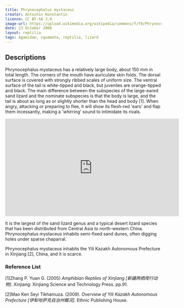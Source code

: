 ```yaml
---
title: Phrynocephalus mystaceus
creator: Antoshin Konstantin
licence: CC BY-SA 3.0
image-url: https://upload.wikimedia.org/wikipedia/commons/f/f0/Phrynocephalus_mystaceus.jpg
date: 23 October 2008
layout: reptilia
tags: Agamidae, squamata, reptilia, lizard 
---
```

## Descriptions

Phrynocephalus mystaceus has a relatively large body, about 150 mm in total length. The corners of the mouth have auriculate skin folds. The dorsal surface is covered with strongly ribbed scales of uniform size. The ventral surface of the tail is white-tipped and black, but juveniles are orange-tipped and black. The main difference between the subspecies of the large-eared sand lizard and the nominate subspecies is that the body is large, and the tail is about as long as or slightly shorter than the head and body [1]. When angry, attacking or preparing to flee, it will show its flesh-red 'ears' and flap them incessantly, making a 'whirring' sound to intimidate its rivals.

<iframe class="video" width="560" height="315" src="https://www.youtube.com/embed/tVSmADu8iN8" title="YouTube video player" frameborder="0" allow="accelerometer; autoplay; clipboard-write; encrypted-media; gyroscope; picture-in-picture" allowfullscreen></iframe>

It is the largest of the sand lizard genus and a typical desert lizard species that has been distributed from Central Asia to north-western China. Phrynocephalus mystaceus inhabits semi-fixed sand dunes, often digging holes under sparse chaparral.

Phrynocephalus mystaceus inhabits the Yili Kazakh Autonomous Prefecture in Xinjiang [2], China, and it is scarce.


### Reference List
[1]Zhang P. Yuan G. (2005) _Amphibian Reptiles of Xinjiang [新疆两栖爬行动物]_. Xinjiang: Xinjiang Science and Technology Press. pp.91.

[2]Mao Ken Seyi Tikhamuza. (2009). _Overview of Yili Kazakh Autonomous Prefecture [伊犁哈萨克自治州概况]_. Ethnic Publishing House. 


